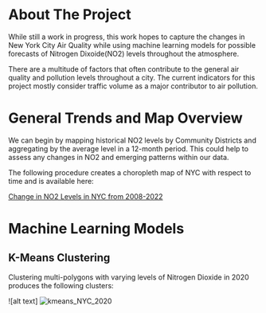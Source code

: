 # About The Project 

While still a work in progress, this work hopes to capture the changes in
New York City Air Quality while using machine learning models for possible forecasts
of Nitrogen Dixoide(NO2) levels throughout the atmosphere.

There are a multitude of factors that often contribute to the general air quality and pollution levels 
throughout a city. The current indicators for this project mostly consider traffic volume as a major 
contributor to air pollution. 

# General Trends and Map Overview 

We can begin by mapping historical NO2 levels by Community Districts and aggregating by the average level
in a 12-month period. This could help to assess any changes in NO2 and emerging patterns within our data.

The following procedure creates a choropleth map of NYC with respect to time and is available here:

[Change in NO2 Levels in NYC from 2008-2022](https://tinyurl.com/2e3m8779 )


# Machine Learning Models

## K-Means Clustering

Clustering multi-polygons with varying levels of Nitrogen Dioxide in 2020 produces the following clusters: 

![alt text] ![kmeans_NYC_2020](https://github.com/halaway/nyc-air-quality-analysis/assets/31904474/a2e7c14d-9304-4fd0-a389-8178c4e73d2f)


